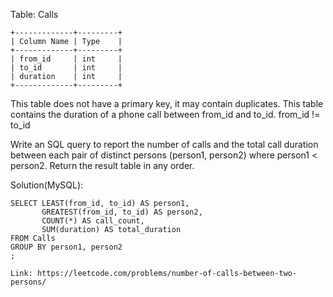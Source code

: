 Table: Calls
```
+-------------+---------+
| Column Name | Type    |
+-------------+---------+
| from_id     | int     |
| to_id       | int     |
| duration    | int     |
+-------------+---------+
```
This table does not have a primary key, it may contain duplicates.
This table contains the duration of a phone call between from_id and to_id.
from_id != to_id
 
Write an SQL query to report the number of calls and the total call duration between each pair of distinct persons (person1, person2) where person1 < person2.
Return the result table in any order.

Solution(MySQL):
```
SELECT LEAST(from_id, to_id) AS person1,
       GREATEST(from_id, to_id) AS person2,
       COUNT(*) AS call_count,
       SUM(duration) AS total_duration
FROM Calls
GROUP BY person1, person2
;

```
```
Link: https://leetcode.com/problems/number-of-calls-between-two-persons/
```
